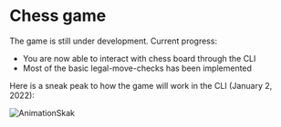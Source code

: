 # Chess game

The game is still under development. Current progress:
- You are now able to interact with chess board through the CLI
- Most of the basic legal-move-checks has been implemented

Here is a sneak peak to how the game will work in the CLI (January 2, 2022):

![AnimationSkak](https://user-images.githubusercontent.com/51048135/147890366-43fe6e1e-4e33-449d-b684-5ab605037458.gif)
